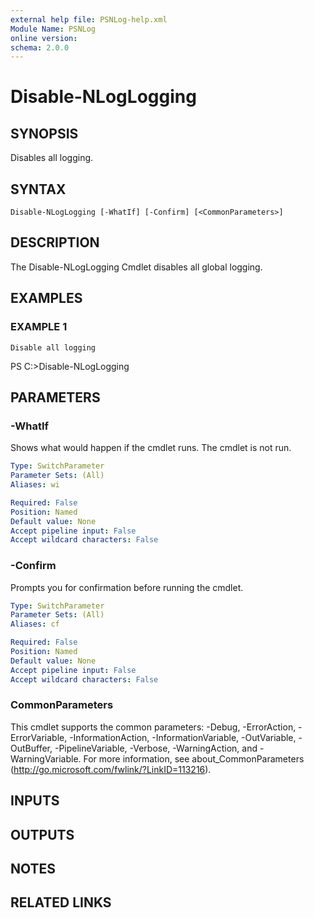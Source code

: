 ```yaml
---
external help file: PSNLog-help.xml
Module Name: PSNLog
online version:
schema: 2.0.0
---
```


# Disable-NLogLogging

## SYNOPSIS
Disables all logging.

## SYNTAX

```
Disable-NLogLogging [-WhatIf] [-Confirm] [<CommonParameters>]
```

## DESCRIPTION
The Disable-NLogLogging Cmdlet disables all global logging.

## EXAMPLES

### EXAMPLE 1
```
Disable all logging
```

PS C:\>Disable-NLogLogging

## PARAMETERS

### -WhatIf
Shows what would happen if the cmdlet runs.
The cmdlet is not run.

```yaml
Type: SwitchParameter
Parameter Sets: (All)
Aliases: wi

Required: False
Position: Named
Default value: None
Accept pipeline input: False
Accept wildcard characters: False
```

### -Confirm
Prompts you for confirmation before running the cmdlet.

```yaml
Type: SwitchParameter
Parameter Sets: (All)
Aliases: cf

Required: False
Position: Named
Default value: None
Accept pipeline input: False
Accept wildcard characters: False
```

### CommonParameters
This cmdlet supports the common parameters: -Debug, -ErrorAction, -ErrorVariable, -InformationAction, -InformationVariable, -OutVariable, -OutBuffer, -PipelineVariable, -Verbose, -WarningAction, and -WarningVariable.
For more information, see about_CommonParameters (http://go.microsoft.com/fwlink/?LinkID=113216).

## INPUTS

## OUTPUTS

## NOTES

## RELATED LINKS
